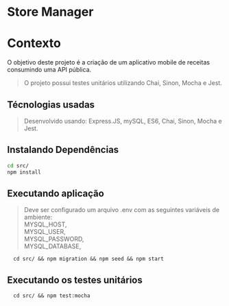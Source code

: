 # Store Manager

# Contexto
O objetivo deste projeto é a criação de um aplicativo mobile de receitas consumindo uma API pública.
>O projeto possui testes unitários utilizando Chai, Sinon, Mocha e Jest.

## Técnologias usadas

> Desenvolvido usando: Express.JS, mySQL, ES6, Chai, Sinon, Mocha e Jest.

## Instalando Dependências

```bash
cd src/
npm install
``` 
## Executando aplicação

> Deve ser configurado um arquivo .env com as seguintes variáveis de ambiente:  
MYSQL_HOST,  
MYSQL_USER,  
MYSQL_PASSWORD,  
MYSQL_DATABASE,

  ```
    cd src/ && npm migration && npm seed && npm start
  ```

## Executando os testes unitários

  ```
    cd src/ && npm test:mocha
  ```
